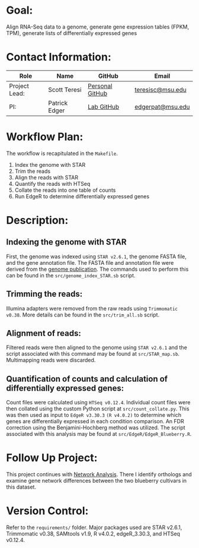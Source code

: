 # Goal:
Align RNA-Seq data to a genome, generate gene expression tables (FPKM, TPM), generate lists of differentially expressed genes

# Contact Information:
| Role          | Name          | GitHub                                                  | Email              |
|---------------|---------------|---------------------------------------------------------|--------------------|
| Project Lead: | Scott Teresi  | [Personal GitHub](https://github.com/sjteresi) | <teresisc@msu.edu> |
| PI:           | Patrick Edger | [Lab GitHub](https://github.com/EdgerLab)               | <edgerpat@msu.edu> |

# Workflow Plan:
The workflow is recapitulated in the `Makefile`.
1. Index the genome with STAR
2. Trim the reads
3. Align the reads with STAR
4. Quantify the reads with HTSeq
5. Collate the reads into one table of counts
6. Run EdgeR to determine differentially expressed genes

# Description:
## Indexing the genome with STAR
First, the genome was indexed using `STAR v2.6.1`, the genome FASTA file, and the gene annotation file. The FASTA file and annotation file were derived from the [genome publication](https://academic.oup.com/gigascience/article/8/3/giz012/5304886). The commands used to perform this can be found in the `src/genome_index_STAR.sb` script.

## Trimming the reads:
Illumina adapters were removed from the raw reads using `Trimmomatic v0.38`. More details can be found in the `src/trim_all.sb` script.

## Alignment of reads:
Filtered reads were then aligned to the genome using `STAR v2.6.1` and the script associated with this command may be found at `src/STAR_map.sb`. Multimapping reads were discarded.

## Quantification of counts and calculation of differentially expressed genes:
Count files were calculated using `HTSeq v0.12.4`. Individual count files were then collated using the custom Python script at `src/count_collate.py`. This was then used as input to `EdgeR v3.30.3` `(R v4.0.2)` to determine which genes are differentially expressed in each condition comparison. An FDR correction using the Benjamini-Hochberg method was utilized. The script associated with this analysis may be found at `src/EdgeR/EdgeR_Blueberry.R`. 

# Follow Up Project:
This project continues with [Network Analysis](https://github.com/EdgerLab/Blueberry_Network_Rewiring). There I identify orthologs and examine gene network differences between the two blueberry cultivars in this dataset.

# Version Control:
Refer to the `requirements/` folder. Major packages used are STAR v2.6.1, Trimmomatic v0.38, SAMtools v1.9, R v4.0.2, edgeR_3.30.3, and HTSeq v0.12.4.
